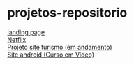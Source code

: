 # projetos-repositorio
 <a href="https://vinnyradi.github.io/projetos-repositorio/landing-page/index.html
"> landing page </a>
<br>
<a href="https://github.com/VinnyRadi/projetos-repositorio/tree/main/nerflix
"> Netflix </a>
<br>
<a href="https://vinnyradi.github.io/projetos-repositorio/site%20do%20léo%202.0%20-%20Copia%20de%20segurança/index.html
"> Projeto site turismo (em andamento) </a>
<br>
<a href="https://vinnyradi.github.io/projetos-repositorio/site-android/android.html"> Site android (Curso em Vídeo) </a>

